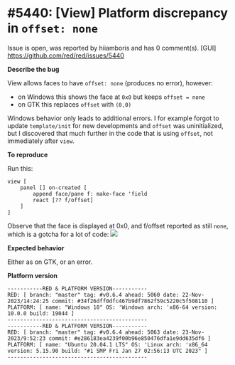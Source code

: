 
#5440: [View] Platform discrepancy in `offset: none`
================================================================================
Issue is open, was reported by hiiamboris and has 0 comment(s).
[GUI]
<https://github.com/red/red/issues/5440>

**Describe the bug**

View allows faces to have `offset: none` (produces no error), however:
- on Windows this shows the face at `0x0` but keeps `offset = none`
- on GTK this replaces `offset` with `(0,0)`

Windows behavior only leads to additional errors. I for example forgot to update `template/init` for new developments and `offset` was uninitialized, but I discovered that much further in the code that is using `offset`, not immediately after `view`.

**To reproduce**

Run this:
```
view [
    panel [] on-created [
		append face/pane f: make-face 'field
		react [?? f/offset]
    ]
]
```
Observe that the face is displayed at 0x0, and f/offset reported as still `none`, which is a gotcha for a lot of code:
![](https://link.storjshare.io/raw/jxfnjjold7d4xtoupll4mp7ychkq/img/AeNycbY.png)

**Expected behavior**

Either as on GTK, or an error.

**Platform version**
```
-----------RED & PLATFORM VERSION----------- 
RED: [ branch: "master" tag: #v0.6.4 ahead: 5060 date: 22-Nov-2023/14:24:25 commit: #34f26dff0dfc467b9df7862f59c5220c5f508110 ]
PLATFORM: [ name: "Windows 10" OS: 'Windows arch: 'x86-64 version: 10.0.0 build: 19044 ]
--------------------------------------------
-----------RED & PLATFORM VERSION-----------
RED: [ branch: "master" tag: #v0.6.4 ahead: 5063 date: 23-Nov-2023/9:52:23 commit: #e286183ea4239f00b96e850476dfa1e9dd635df6 ]
PLATFORM: [ name: "Ubuntu 20.04.1 LTS" OS: 'Linux arch: 'x86_64 version: 5.15.90 build: "#1 SMP Fri Jan 27 02:56:13 UTC 2023" ]
--------------------------------------------
```



